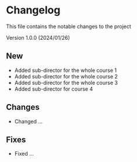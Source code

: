 # Changelog

This file contains the notable changes to the project

Version 1.0.0 (2024/01/26)

## New

- Added sub-director for the whole course 1
- Added sub-director for the whole course 2
- Added sub-director for the whole course 3
- Added sub-director for course 4

## Changes

- Changed ...

## Fixes

- Fixed ...

